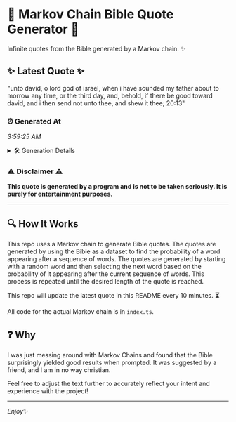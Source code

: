 # 📖 Markov Chain Bible Quote Generator 📖

Infinite quotes from the Bible generated by a Markov chain. ✨

## ✨ Latest Quote ✨
"unto david, o lord god of israel, when i have sounded my father about to morrow any time, or the third day, and, behold, if there be good toward david, and i then send not unto thee, and shew it thee; 20:13"

### ⏰ Generated At
*3:59:25 AM*

<details>
    <summary>🛠️ Generation Details</summary>
    <p>
        <strong>🌱 Seed:</strong> unto<br>
        <strong>🔄 Iterations:</strong> 41<br>
        <strong>📜 Context History:</strong><br>[ unto ]: david,<br>[ unto, david, ]: o<br>[ unto, david,, o ]: lord<br>[ unto, david,, o, lord ]: god<br>[ unto, david,, o, lord, god ]: of<br>[ unto, david,, o, lord, god, of ]: israel,<br>[ david,, o, lord, god, of, israel, ]: when<br>[ o, lord, god, of, israel,, when ]: i<br>[ lord, god, of, israel,, when, i ]: have<br>[ god, of, israel,, when, i, have ]: sounded<br>[ of, israel,, when, i, have, sounded ]: my<br>[ israel,, when, i, have, sounded, my ]: father<br>[ when, i, have, sounded, my, father ]: about<br>[ i, have, sounded, my, father, about ]: to<br>[ have, sounded, my, father, about, to ]: morrow<br>[ sounded, my, father, about, to, morrow ]: any<br>[ my, father, about, to, morrow, any ]: time,<br>[ father, about, to, morrow, any, time, ]: or<br>[ about, to, morrow, any, time,, or ]: the<br>[ to, morrow, any, time,, or, the ]: third<br>[ morrow, any, time,, or, the, third ]: day,<br>[ any, time,, or, the, third, day, ]: and,<br>[ time,, or, the, third, day,, and, ]: behold,<br>[ or, the, third, day,, and,, behold, ]: if<br>[ the, third, day,, and,, behold,, if ]: there<br>[ third, day,, and,, behold,, if, there ]: be<br>[ day,, and,, behold,, if, there, be ]: good<br>[ and,, behold,, if, there, be, good ]: toward<br>[ behold,, if, there, be, good, toward ]: david,<br>[ if, there, be, good, toward, david, ]: and<br>[ there, be, good, toward, david,, and ]: i<br>[ be, good, toward, david,, and, i ]: then<br>[ good, toward, david,, and, i, then ]: send<br>[ toward, david,, and, i, then, send ]: not<br>[ david,, and, i, then, send, not ]: unto<br>[ and, i, then, send, not, unto ]: thee,<br>[ i, then, send, not, unto, thee, ]: and<br>[ then, send, not, unto, thee,, and ]: shew<br>[ send, not, unto, thee,, and, shew ]: it<br>[ not, unto, thee,, and, shew, it ]: thee;<br>[ unto, thee,, and, shew, it, thee; ]: 20:13<br>
    </p>
</details>

### ⚠️ Disclaimer ⚠️
**This quote is generated by a program and is not to be taken seriously. It is purely for entertainment purposes.**

---

## 🔍 How It Works

This repo uses a Markov chain to generate Bible quotes. The quotes are generated by using the Bible as a dataset to find the probability of a word appearing after a sequence of words. The quotes are generated by starting with a random word and then selecting the next word based on the probability of it appearing after the current sequence of words. This process is repeated until the desired length of the quote is reached.

This repo will update the latest quote in this README every 10 minutes. ⏳

All code for the actual Markov chain is in `index.ts`.

## ❓ Why

I was just messing around with Markov Chains and found that the Bible surprisingly yielded good results when prompted. 
It was suggested by a friend, and I am in no way christian.

Feel free to adjust the text further to accurately reflect your intent and experience with the project!

---

*Enjoy*✨
